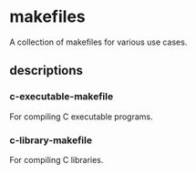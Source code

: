 # makefiles

A collection of makefiles for various use cases.

## descriptions

### c-executable-makefile

For compiling C executable programs.

### c-library-makefile

For compiling C libraries.

